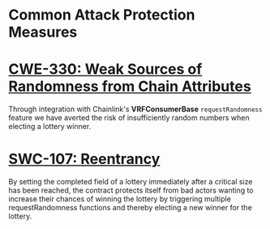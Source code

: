 # Common Attack Protection Measures

# [CWE-330: Weak Sources of Randomness from Chain Attributes](https://swcregistry.io/docs/SWC-120)

Through integration with Chainlink's **VRFConsumerBase** `requestRandomness` feature we have averted the risk of insufficiently random numbers when electing a lottery winner. 

# [SWC-107: Reentrancy](https://swcregistry.io/docs/SWC-107)

By setting the completed field of a lottery immediately after a critical size has been reached, the contract protects itself from bad actors wanting to increase their chances of winning the lottery by triggering multiple requestRandomness functions and thereby electing a new winner for the lottery.